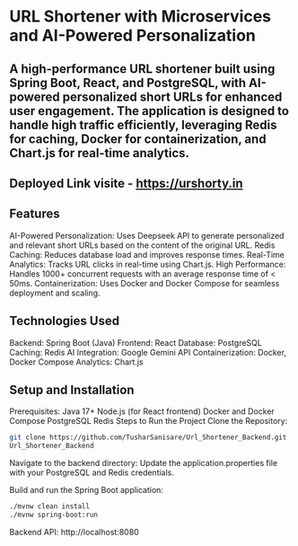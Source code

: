 # URL Shortener with Microservices and AI-Powered Personalization
## A high-performance URL shortener built using Spring Boot, React, and PostgreSQL, with AI-powered personalized short URLs for enhanced user engagement. The application is designed to handle high traffic efficiently, leveraging Redis for caching, Docker for containerization, and Chart.js for real-time analytics.

## Deployed Link visite - https://urshorty.in

## Features
AI-Powered Personalization: Uses Deepseek API to generate personalized and relevant short URLs based on the content of the original URL.
Redis Caching: Reduces database load and improves response times.
Real-Time Analytics: Tracks URL clicks in real-time using Chart.js.
High Performance: Handles 1000+ concurrent requests with an average response time of < 50ms.
Containerization: Uses Docker and Docker Compose for seamless deployment and scaling.

## Technologies Used
Backend: Spring Boot (Java)
Frontend: React
Database: PostgreSQL
Caching: Redis
AI Integration: Google Gemini API
Containerization: Docker, Docker Compose
Analytics: Chart.js

## Setup and Installation
Prerequisites:
Java 17+
Node.js (for React frontend)
Docker and Docker Compose
PostgreSQL
Redis
Steps to Run the Project
Clone the Repository:

```bash
git clone https://github.com/TusharSanisare/Url_Shortener_Backend.git
Url_Shortener_Backend
```
Navigate to the backend directory:
Update the application.properties file with your PostgreSQL and Redis credentials.

Build and run the Spring Boot application:

```bash
./mvnw clean install
./mvnw spring-boot:run
```
Backend API: http://localhost:8080

